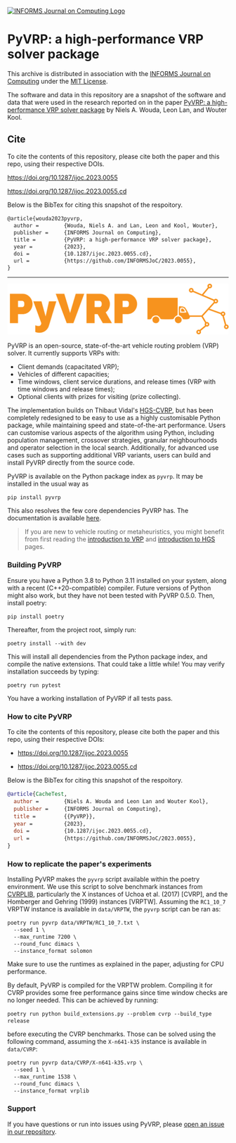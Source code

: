 [![INFORMS Journal on Computing Logo](https://INFORMSJoC.github.io/logos/INFORMS_Journal_on_Computing_Header.jpg)](https://pubsonline.informs.org/journal/ijoc)

# PyVRP: a high-performance VRP solver package

This archive is distributed in association with the [INFORMS Journal on Computing](https://pubsonline.informs.org/journal/ijoc) under the [MIT License](LICENSE).

The software and data in this repository are a snapshot of the software and data  that were used in the research reported on in the paper [PyVRP: a high-performance VRP solver package](https://doi.org/10.1287/ijoc.2023.0055) by Niels A. Wouda, Leon Lan, and Wouter Kool.

## Cite

To cite the contents of this repository, please cite both the paper and this repo, using their respective DOIs.

https://doi.org/10.1287/ijoc.2023.0055

https://doi.org/10.1287/ijoc.2023.0055.cd

Below is the BibTex for citing this snapshot of the respoitory.

```
@article{wouda2023pyvrp,
  author =        {Wouda, Niels A. and Lan, Leon and Kool, Wouter},
  publisher =     {INFORMS Journal on Computing},
  title =         {PyVRP: a high-performance VRP solver package},
  year =          {2023},
  doi =           {10.1287/ijoc.2023.0055.cd},
  url =           {https://github.com/INFORMSJoC/2023.0055},
}  
```

---

![PyVRP logo](docs/source/assets/images/logo.svg)

PyVRP is an open-source, state-of-the-art vehicle routing problem (VRP) solver.
It currently supports VRPs with:
- Client demands (capacitated VRP);
- Vehicles of different capacities;
- Time windows, client service durations, and release times (VRP with time windows and release times);
- Optional clients with prizes for visiting (prize collecting).

The implementation builds on Thibaut Vidal's [HGS-CVRP][8], but has been completely redesigned to be easy to use as a highly customisable Python package, while maintaining speed and state-of-the-art performance.
Users can customise various aspects of the algorithm using Python, including population management, crossover strategies, granular neighbourhoods and operator selection in the local search.
Additionally, for advanced use cases such as supporting additional VRP variants, users can build and install PyVRP directly from the source code.

PyVRP is available on the Python package index as `pyvrp`.
It may be installed in the usual way as
```
pip install pyvrp
```
This also resolves the few core dependencies PyVRP has.
The documentation is available [here][1].

> If you are new to vehicle routing or metaheuristics, you might benefit from first reading the [introduction to VRP][6] and [introduction to HGS][7] pages.

### Building PyVRP

Ensure you have a Python 3.8 to Python 3.11 installed on your system, along with a recent (C++20-compatible) compiler.
Future versions of Python might also work, but they have not been tested with PyVRP 0.5.0.
Then, install poetry:
```
pip install poetry
```
Thereafter, from the project root, simply run:
```
poetry install --with dev
```
This will install all dependencies from the Python package index, and compile the native extensions.
That could take a little while!
You may verify installation succeeds by typing:
```
poetry run pytest
```
You have a working installation of PyVRP if all tests pass.

### How to cite PyVRP

To cite the contents of this repository, please cite both the paper and this repo, using their respective DOIs:

- https://doi.org/10.1287/ijoc.2023.0055

- https://doi.org/10.1287/ijoc.2023.0055.cd

Below is the BibTex for citing this snapshot of the respoitory.
```bibtex
@article{CacheTest,
  author =        {Niels A. Wouda and Leon Lan and Wouter Kool},
  publisher =     {INFORMS Journal on Computing},
  title =         {{PyVRP}},
  year =          {2023},
  doi =           {10.1287/ijoc.2023.0055.cd},
  url =           {https://github.com/INFORMSJoC/2023.0055},
}
```

### How to replicate the paper's experiments

Installing PyVRP makes the `pyvrp` script available within the poetry environment.
We use this script to solve benchmark instances from [CVRPLIB](http://vrp.atd-lab.inf.puc-rio.br/), particularly the X instances of Uchoa et al. (2017) [CVRP], and the Homberger and Gehring (1999) instances [VRPTW].
Assuming the `RC1_10_7` VRPTW instance is available in `data/VRPTW`, the `pyvrp` script can be ran as:
```
poetry run pyvrp data/VRPTW/RC1_10_7.txt \
  --seed 1 \ 
  --max_runtime 7200 \
  --round_func dimacs \
  --instance_format solomon
```
Make sure to use the runtimes as explained in the paper, adjusting for CPU performance.

By default, PyVRP is compiled for the VRPTW problem.
Compiling it for CVRP provides some free performance gains since time window checks are no longer needed.
This can be achieved by running:
```
poetry run python build_extensions.py --problem cvrp --build_type release
```
before executing the CVRP benchmarks.
Those can be solved using the following command, assuming the `X-n641-k35` instance is available in `data/CVRP`:
```
poetry run pyvrp data/CVRP/X-n641-k35.vrp \
  --seed 1 \ 
  --max_runtime 1538 \
  --round_func dimacs \
  --instance_format vrplib
```

### Support

If you have questions or run into issues using PyVRP, please [open an issue in our repository](https://github.com/PyVRP/PyVRP/issues).


[1]: https://pyvrp.org/

[2]: https://pyvrp.org/dev/contributing.html

[3]: https://pyvrp.org/setup/getting_help.html

[4]: https://pyvrp.org/examples/basic_vrps.html

[5]: https://pyvrp.org/examples/quick_tutorial.html

[6]: https://pyvrp.org/setup/introduction_to_vrp.html

[7]: https://pyvrp.org/setup/introduction_to_hgs.html

[8]: https://github.com/vidalt/HGS-CVRP/

[9]: https://pyvrp.org/examples/using_pyvrp_components.html
